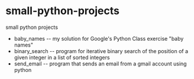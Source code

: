 # small-python-projects
small python projects
- baby_names -- my solution for Google's Python Class exercise "baby names"
- binary_search -- program for iterative binary search of the position of a given integer in a list of sorted integers
- send_email -- program that sends an email from a gmail account using python
